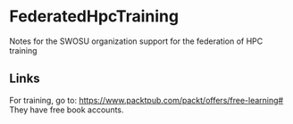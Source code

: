 # FederatedHpcTraining
Notes for the SWOSU organization support for the federation of HPC training

## Links
For training, go to:
https://www.packtpub.com/packt/offers/free-learning#
They have free book accounts.

